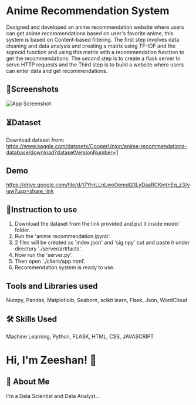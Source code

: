 # Anime Recommendation System

Designed and developed an anime recommendation website where users can get anime recommendations based on user's favorite anime, this system is based on Content-based filtering. The first step involves data cleaning and data analysis and creating a matrix using TF-IDF and the sigmoid function and using this matrix with a recommendation function to get the recommendations. The second step is to create a flask server to serve HTTP requests and the Third step is to build a website where users can enter data and get recommendations.
## 📸Screenshots

![App Screenshot](https://drive.google.com/uc?export=view&id=1mKppfM50fIYARDbfCVPlPIaG0uHLj5qr)


## ⏳Dataset
Download dataset from:
https://www.kaggle.com/datasets/CooperUnion/anime-recommendations-database/download?datasetVersionNumber=1
## Demo

https://drive.google.com/file/d/17YrnLLnLwoOemdQ3LyDaaRCKmtnEq_z3/view?usp=share_link
## 📝Instruction to use
1) Download the dataset from the link provided and put it inside model folder.
2) Run the 'anime recommendation.ipynb'.
3) 2  files will be created as 'index.json' and 'sig.npy' cut and paste it under directory './server/artifacts'.
4) Now run the 'server.py'.
5) Then open './client/app.html'.
6) Recommendation system is ready to use.
## Tools and Libraries used
Numpy, Pandas, Matplotloib, Seaborn, scikit learn, Flask, Json, WordCloud
## 🛠 Skills Used
Machine Learning, Python, FLASK, HTML, CSS, JAVASCRIPT


# Hi, I'm Zeeshan! 👋


## 🚀 About Me
I'm a Data Scientist and Data Analyst...

